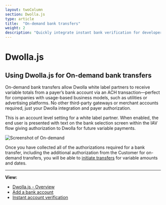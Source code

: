 ```yaml
---
layout: twoColumn
section: Dwolla.js
type: article
title:  "On-demand bank transfers"
weight: 2
description: "Quickly integrate instant bank verification for developers using the Dwolla ACH API."
---
```


# Dwolla.js

## Using Dwolla.js for On-demand bank transfers
On-demand bank transfers allow Dwolla white label partners to receive variable totals from a payer’s bank account via an ACH transaction—perfect for companies with usage-based business models, such as utilities or advertising platforms. No other third-party gateways or merchant accounts required, just your Dwolla integration and payer authorization.

This is an account level setting for a white label partner. When enabled, the end user is presented with text on the bank selection screen within the IAV flow giving authorization to Dwolla for future variable payments.

![Screenshot of On-demand](/images/on-demand-iav.png "On-demand bank transfers")

Once you have collected all of the authorizations required for a bank transfer, including the additional authorization from the Customer for on-demand transfers, you will be able to <a href="https://docsv2.dwolla.com/#initiate-transfer">initiate transfers</a> for variable amounts and dates.

* * *

**View:**

*   [Dwolla.js - Overview](/resources/dwolla-js.html)
*   [Add a bank account](/resources/dwolla-js/add-a-bank-account.html)
*   [Instant account verification](/resources/dwolla-js/instant-account-verification.html)